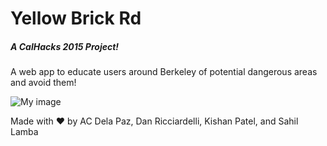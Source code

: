 # Yellow Brick Rd
##### A CalHacks 2015 Project!

A web app to educate users around Berkeley of potential dangerous areas and avoid them!

![My image](yellow-brick-rd.png)



Made with :heart: by AC Dela Paz, Dan Ricciardelli, Kishan Patel, and Sahil Lamba

